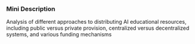 ### Mini Description

Analysis of different approaches to distributing AI educational resources, including public versus private provision, centralized versus decentralized systems, and various funding mechanisms
